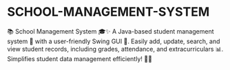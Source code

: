 # SCHOOL-MANAGEMENT-SYSTEM
📚 School Management System 🎓✨  A Java-based student management system 🏫 with a user-friendly Swing GUI 🎨. Easily add, update, search, and view student records, including grades, attendance, and extracurriculars 📊. Simplifies student data management efficiently! 🚀💡
